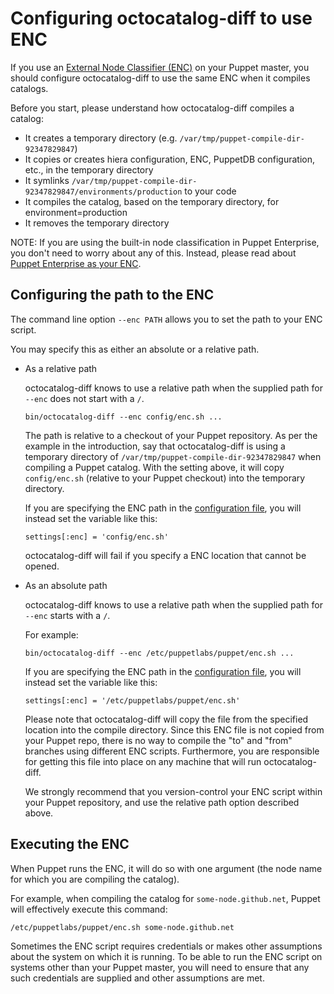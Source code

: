 # Configuring octocatalog-diff to use ENC

If you use an [External Node Classifier (ENC)](https://docs.puppet.com/guides/external_nodes.html) on your Puppet master, you should configure octocatalog-diff to use the same ENC when it compiles catalogs.

Before you start, please understand how octocatalog-diff compiles a catalog:

- It creates a temporary directory (e.g. `/var/tmp/puppet-compile-dir-92347829847`)
- It copies or creates hiera configuration, ENC, PuppetDB configuration, etc., in the temporary directory
- It symlinks `/var/tmp/puppet-compile-dir-92347829847/environments/production` to your code
- It compiles the catalog, based on the temporary directory, for environment=production
- It removes the temporary directory

NOTE: If you are using the built-in node classification in Puppet Enterprise, you don't need to worry about any of this. Instead, please read about [Puppet Enterprise as your ENC](/doc/advanced-pe-enc.md).

## Configuring the path to the ENC

The command line option `--enc PATH` allows you to set the path to your ENC script.

You may specify this as either an absolute or a relative path.

- As a relative path

  octocatalog-diff knows to use a relative path when the supplied path for `--enc` does not start with a `/`.

    ```
    bin/octocatalog-diff --enc config/enc.sh ...
    ```

  The path is relative to a checkout of your Puppet repository. As per the example in the introduction, say that octocatalog-diff is using a temporary directory of `/var/tmp/puppet-compile-dir-92347829847` when compiling a Puppet catalog. With the setting above, it will copy `config/enc.sh` (relative to your Puppet checkout) into the temporary directory.

  If you are specifying the ENC path in the [configuration file](/doc/configuration.md), you will instead set the variable like this:

    ```
    settings[:enc] = 'config/enc.sh'
    ```

  octocatalog-diff will fail if you specify a ENC location that cannot be opened.

- As an absolute path

  octocatalog-diff knows to use a relative path when the supplied path for `--enc` starts with a `/`.

  For example:

    ```
    bin/octocatalog-diff --enc /etc/puppetlabs/puppet/enc.sh ...
    ```

  If you are specifying the ENC path in the [configuration file](/doc/configuration.md), you will instead set the variable like this:

    ```
    settings[:enc] = '/etc/puppetlabs/puppet/enc.sh'
    ```

  Please note that octocatalog-diff will copy the file from the specified location into the compile directory. Since this ENC file is not copied from your Puppet repo, there is no way to compile the "to" and "from" branches using different ENC scripts. Furthermore, you are responsible for getting this file into place on any machine that will run octocatalog-diff.

  We strongly recommend that you version-control your ENC script within your Puppet repository, and use the relative path option described above.

## Executing the ENC

When Puppet runs the ENC, it will do so with one argument (the node name for which you are compiling the catalog).

For example, when compiling the catalog for `some-node.github.net`, Puppet will effectively execute this command:

  ```
  /etc/puppetlabs/puppet/enc.sh some-node.github.net
  ```

Sometimes the ENC script requires credentials or makes other assumptions about the system on which it is running. To be able to run the ENC script on systems other than your Puppet master, you will need to ensure that any such credentials are supplied and other assumptions are met.
